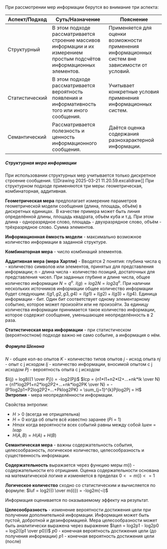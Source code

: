При рассмотрении мер информации берутся во внимание три аспекта:

| Аспект/Подход  | Суть/Назначение                                                                                                         | Пояснение                                                                                       |
| -------------- | ----------------------------------------------------------------------------------------------------------------------- | ----------------------------------------------------------------------------------------------- |
| Структурный    | В этом подходе рассматривается строение массивов информации и их измерением простым подсчётов информационных элементов. | Применяется для оценки возможности применения информационных систем вне зависимости от условий. |
| Статистический | В этом подходе рассматривается вероятность появления и информативность того или иного сообщения.                        | Учитывает конкретные условия применения информационных систем.                                  |
| Семантический  | Рассматривается полезность и ценность информационного сообщения.                                                        | Даётся оценка содержания разнохарактерной информации.                                           |
##### Структурная мера информации

При использовании структурных мер учитывается только дискретное строение сообщения.
![[Drawing 2025-03-21 11.20.59.excalidraw]]
При структурном подходе применяются три меры: геометрическая, комбинаторная, аддитивная.

**Геометрическая мера** предполагает измерение параметров геометрической модели сообщения (длина, площадь, объём) в дискретных единицах.  В качестве примера может быть линия определённой длины, площадь квадрата, объём куба и т.д. При этом длина - одноразрядное слово, площадь - двухразрядное слово, объём - трёхразрядное слово. Сумма элементов.

**Информационная ёмкость модели** - максимально возможное количество информации в заданной структуре.

**Комбинаторная мера** - число комбинаций элементов.

**Аддитивная мера (мера Хартли)** - Вводятся 2 понятия: глубина числа q - количество символов или элементов, принятых для представления информации; n - длина числа - количество позиций, достаточных для представления чисел. При заданных глубине и длине числа, общее количество информации $N = q^n$. $I(g) = log2N = log2q^n$. При наличии нескольких источников информации общее количество информации будет следующим: $I(g1, g2, g3, g4) = I(g1) + I(g2) + I(g3) + I(g4)$. Единица информации - бит. Один бит соответствует одному элементарному событию, которое может произойти или не произойти. За единицу количества информации принимается такое количество информации, которое содержит сообщение, уменьшающее неопределённость в 2 раза.

**Статистическая мера информации** - при статистическом (вероятностном) подходе важно не само событие, а информация о нём.

##### Формула Шенона
$N$ - общее кол-во опытов
$K$ - количество типов опытов
$j$ - исход опыта
$nj$ - опыт с j исходом
$Ij$ - количество информации, вносимой опытом с j исходом
$Pj$ - вероятность опыта с j исходом

$I(j) = log8({1 \over Pj}) = -log2(Pj)$
$Icp = {n1*I1+n2*I2+...+nk*Ik \over N} = {n1*log2P1+n2*log2P2+...+nk*log2PK \over N} = -(P1log2p1+P2log2P2+...+Pklog2PK) = \sum_{j=1}^{k}Pjlog2Pj = H$
**Энтропия** - мера неопределённости информации.

Свойства энтропии:
- $H > 0$ (всегда не отрицательна)
- $H = 0$ когда об опыте всё известно заранее ($Pi$ = 1)
- $Hmax$ когда вероятности всех событий равны между собой $Iшен = Iхар$
- $H(A, B) = H(A) + H(B)$

**Семантическая мера** - важны содержательность события, целесообразность, логическое количество, целесообразность и существенность информации.

**Содержательность** выражается через функцию меры $m(i)$ - содержательности его отрицания. Оценка содержательности основана на математической логике и изменяется в пределах $0 <= m(i) <= 1$

**Логическое количество** сходно со статистическим и вычисляется по формуле:
$Iuf = log2({I \over m(i)}) = -log2m(¬i)$

Информация оценивается по оказываемому эффекту на результат.

**Целесообразность** - изменение вероятности достижения цели при получении дополнительной информации. Информация может быть пустой, добротной и дезинформацией. Мера целесообразности может быть аналитически выражена через выражение
$Iцел = log2p1 - log2p0 = log2({p1 \over p0})$
$p0$ - конечная вероятность достижения цели (до получения информации)
$p1$ - конечная вероятность достижения цели (после)